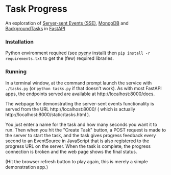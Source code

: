 # Task Progress

An exploration of [Server-sent Events (SSE)](https://dev.to/karanpratapsingh/system-design-long-polling-websockets-server-sent-events-sse-1hip), [MongoDB](https://pymongo.readthedocs.io/en/stable/) and [BackgroundTasks](https://fastapi.tiangolo.com/tutorial/background-tasks/) in [FastAPI](https://fastapi.tiangolo.com/)

### Installation

Python environment required (see [pyenv](https://github.com/pyenv/pyenv#readme) install) then `pip install -r requirements.txt` to get the (few) required libraries.

### Running

In a terminal window, at the command prompt launch the service with `./tasks.py` (or `python tasks.py` if that doesn't work).  As with most FastAPI apps, the endpoints served are available at http://localhost:8000/docs.  

The webpage for demonstrating the server-sent events functionality is served from the URL  http://localhost:8000/ ( which is actually http://localhost:8000/static/tasks.html ).

You just enter a name for the task and how many seconds you want it to run.  Then when you hit the "Create Task" button, a POST request is made to the server to start the task, and the task gives progress feedback every second to an EventSource in JavaScript that is also registered to the progress URL on the server.  When the task is complete, the progress connection is broken and the web page shows the final status.

(Hit the browser refresh button to play again, this is merely a simple demonstration app.)

